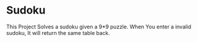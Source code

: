 # Sudoku
This Project Solves a sudoku given a 9*9 puzzle.
When You enter a invalid sudoku, It will return the same table back.
